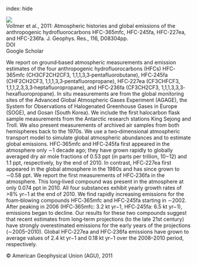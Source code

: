 index: hide

<div class="Citation">
    <div class="Citation-thumb CitationThumb-linked"  data-href="https://doi.org/10.1029/2010jd015309">
      <img src="https://static.claimspace.cloud/climate-study-static/refs/thumbs/11/Vollmer_et_al_2011-thumb.png" />
    </div>

  <div class="Citation-body">
    <div class="Citation-text">Vollmer et al., 2011: Atmospheric histories and global emissions of the anthropogenic hydrofluorocarbons HFC-365mfc, HFC-245fa, HFC-227ea, and HFC-236fa. <span class="Article-journal">J. Geophys. Res., </span><span class="Article-volume">116, </span>D08304pp.</div>
    <div class="Citation-links">
      <div class="CitationLink" data-href="https://doi.org/10.1029/2010jd015309">
        <div class="CitationLink-icon CitationLink-Doi"></div>
        <div class="CitationLink-text">DOI</div>
      </div>
      <div class="CitationLink" data-href="https://scholar.google.com/scholar?q=10.1029/2010jd015309">
        <div class="CitationLink-icon CitationLink-Scholar"></div>
        <div class="CitationLink-text">Google Scholar</div>
      </div>
    </div>
  </div>
</div>

We report on ground‐based atmospheric measurements and emission estimates of the four anthropogenic hydrofluorocarbons (HFCs) HFC‐365mfc (CH3CF2CH2CF3, 1,1,1,3,3‐pentafluorobutane), HFC‐245fa (CHF2CH2CF3, 1,1,1,3,3‐pentafluoropropane), HFC‐227ea (CF3CHFCF3, 1,1,1,2,3,3,3‐heptafluoropropane), and HFC‐236fa (CF3CH2CF3, 1,1,1,3,3,3‐hexafluoropropane). In situ measurements are from the global monitoring sites of the Advanced Global Atmospheric Gases Experiment (AGAGE), the System for Observations of Halogenated Greenhouse Gases in Europe (SOGE), and Gosan (South Korea). We include the first halocarbon flask sample measurements from the Antarctic research stations King Sejong and Troll. We also present measurements of archived air samples from both hemispheres back to the 1970s. We use a two‐dimensional atmospheric transport model to simulate global atmospheric abundances and to estimate global emissions. HFC‐365mfc and HFC‐245fa first appeared in the atmosphere only ∼1 decade ago; they have grown rapidly to globally averaged dry air mole fractions of 0.53 ppt (in parts per trillion, 10−12) and 1.1 ppt, respectively, by the end of 2010. In contrast, HFC‐227ea first appeared in the global atmosphere in the 1980s and has since grown to ∼0.58 ppt. We report the first measurements of HFC‐236fa in the atmosphere. This long‐lived compound was present in the atmosphere at only 0.074 ppt in 2010. All four substances exhibit yearly growth rates of >8% yr−1 at the end of 2010. We find rapidly increasing emissions for the foam‐blowing compounds HFC‐365mfc and HFC‐245fa starting in ∼2002. After peaking in 2006 (HFC‐365mfc: 3.2 kt yr−1, HFC‐245fa: 6.5 kt yr−1), emissions began to decline. Our results for these two compounds suggest that recent estimates from long‐term projections (to the late 21st century) have strongly overestimated emissions for the early years of the projections (∼2005–2010). Global HFC‐227ea and HFC‐236fa emissions have grown to average values of 2.4 kt yr−1 and 0.18 kt yr−1 over the 2008–2010 period, respectively.

<div class="Citation-copy">
&copy; American Geophysical Union (AGU), 2011
</div>